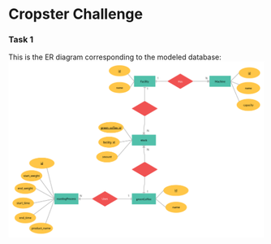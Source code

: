 # Cropster Challenge

### Task 1
This is the ER diagram corresponding to the modeled database:
![ER Diagram](/doc/ER-diagram.png)
